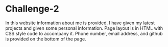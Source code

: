 # Challenge-2
In this website information about me is provided. I have given my latest projects and given some personal information. Page layout is in HTML with CSS style code to accompany it. Phone number, email address, and github is provided on the bottom of the page.